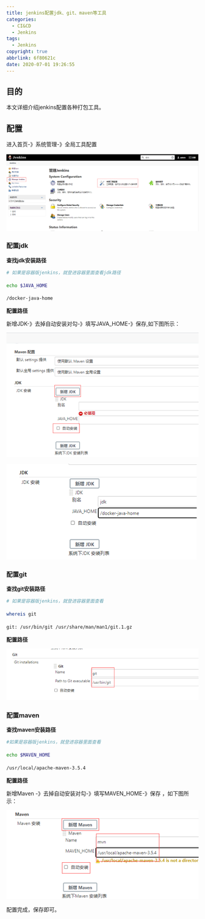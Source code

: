 ```yaml
---
title: jenkins配置jdk、git、maven等工具
categories:
  - CI&CD
  - Jenkins
tags:
  - Jenkins
copyright: true
abbrlink: 6f80621c
date: 2020-07-01 19:26:55
---
```


## 目的

本文详细介绍jenkins配置各种打包工具。



<!--more-->



## 配置

进入首页-》系统管理-》全局工具配置

![](jenkins配置jdk、git、maven等工具/1.png)

### 配置jdk

**查找jdk安装路径**

```bash
# 如果是容器版jenkins，就登进容器里面查看jdk路径

echo $JAVA_HOME

/docker-java-home
```

**配置路径**

新增JDK-》去掉自动安装对勾-》填写JAVA_HOME-》保存,如下图所示：

![](jenkins配置jdk、git、maven等工具/2.png)

![](jenkins配置jdk、git、maven等工具/3.png)

### 配置git

**查找git安装路径**

```bash
# 如果是容器版jenkins，就登进容器里面查看

whereis git

git: /usr/bin/git /usr/share/man/man1/git.1.gz
```

**配置路径**

![](jenkins配置jdk、git、maven等工具/4.png)

### 配置maven

**查找maven安装路径**

```bash
#如果是容器版jenkins，就登进容器里面查看

echo $MAVEN_HOME

/usr/local/apache-maven-3.5.4
```

**配置路径**

新增Maven -》去掉自动安装对勾-》填写MAVEN_HOME-》保存  ，如下图所示：

![](jenkins配置jdk、git、maven等工具/5.png)

配置完成，保存即可。
